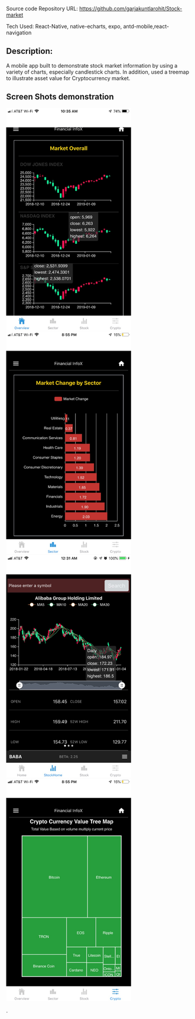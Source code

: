 
Source code Repository URL: https://github.com/garjakuntlarohit/Stock-market

Tech Used: React-Native, native-echarts, expo, antd-mobile,react-navigation

## Description:

A mobile app built  to demonstrate stock market information by using a variety of charts, especially candlestick charts. In addition, used a tree­map to illustrate asset value for Cryptocurrency market.



## Screen Shots demonstration

  <img src=assets/images/marketOverall.jpg height="600">
  <img src=assets/images/sector.jpg height="600">
  <img src=assets/images/stockScreen.jpg height="600">
  <img src=assets/images/Crypto.jpg height="600">

.
